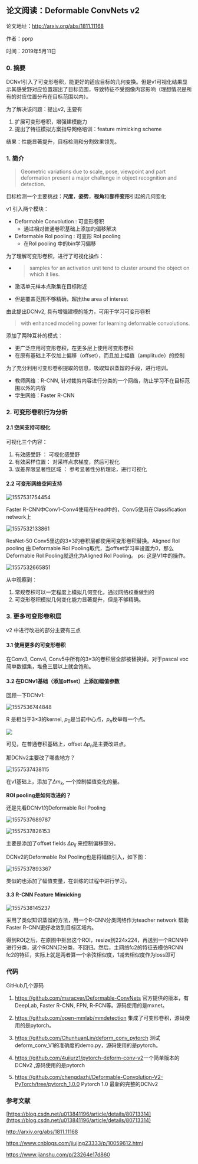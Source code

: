 ## 论文阅读：Deformable ConvNets v2

论文地址：http://arxiv.org/abs/1811.11168

作者：pprp

时间：2019年5月11日

### 0. 摘要

DCNv1引入了可变形卷积，能更好的适应目标的几何变换。但是v1可视化结果显示其感受野对应位置超出了目标范围，导致特征不受图像内容影响（理想情况是所有的对应位置分布在目标范围以内）。

为了解决该问题：提出v2, 主要有

1. 扩展可变形卷积，增强建模能力
2. 提出了特征模拟方案指导网络培训：feature mimicking scheme

结果：性能显著提升，目标检测和分割效果领先。

### 1. 简介

> Geometric variations due to scale, pose, viewpoint and part deformation present a major challenge in object recognition and detection. 

目标检测一个主要挑战：**尺度**，**姿势**，**视角**和**部件变形**引起的几何变化

v1 引入两个模块：

- Deformable Convolution : 可变形卷积
    - 通过相对普通卷积基础上添加的偏移解决
- Deformable RoI pooling : 可变形 RoI pooling
    - 在RoI pooling 中的bin学习偏移

为了理解可变形卷积，进行了可视化操作：

- > samples for an activation unit tend to cluster around the object on which it lies. 

- 激活单元样本点聚集在目标附近

- 但是覆盖范围不够精确，超出the area of interest

由此提出DCNv2, 具有增强建模的能力，可用于学习可变形卷积

> with enhanced modeling power for learning deformable convolutions.

添加了两种互补的模式：

- 更广泛应用可变形卷积，在更多层上使用可变形卷积
- 在原有基础上不仅加上偏移（offset），而且加上幅值（amplitude）的控制

为了充分利用可变形卷积提取的信息，吸取知识蒸馏的手段，进行培训。

- 教师网络：R-CNN, 针对裁剪内容进行分类的一个网络，防止学习不在目标范围以外的内容
- 学生网络：Faster R-CNN

### 2. 可变形卷积行为分析

#### 2.1 空间支持可视化

可视化三个内容：

1. 有效感受野 ： 可视化感受野
2. 有效采样位置： 对采样点求梯度，然后可视化
3. 误差界限显著性区域 ： 参考显著性分析理论，进行可视化

#### 2.2 可变形网络空间支持


![1557531754454](./1557531754454.png)

Faster R-CNN中Conv1-Conv4使用在Head中的，Conv5使用在Classification network上

![1557532133861](./1557532133861.png)

ResNet-50 Conv5里边的3$\times​$3的卷积层都使用可变形卷积替换。Aligned RoI pooling 由 Deformable RoI Pooling取代，当offset学习率设置为0，那么Deformable RoI Pooling就退化为Aligned RoI Pooling。 ps: 这是V1中的操作。

![1557532665851](./1557532665851.png)

从中观察到：

1. 常规卷积可以一定程度上模拟几何变化，通过网络权重做到的
2. 可变形卷积模拟几何变化能力显著提升，但是不够精确。

### 3. 更多可变形卷积层

v2 中进行改进的部分主要有三点

####  3.1 使用更多的可变形卷积

在Conv3, Conv4, Conv5中所有的3$\times​$3的卷积层全部被替换掉。对于pascal voc简单数据集，堆叠三层以上就会饱和。

####  3.2 在DCNv1基础（添加offset）上添加幅值参数

回顾一下DCNv1:

![1557536744848](./1557536744848.png)

R 是相当于3$\times$3的kernel, $p_0$是当前中心点，$p_n$枚举每一个点。

![](./2019511.png)

可见，在普通卷积基础上，offset $\Delta p_n​$是主要改进点。

那DCNv2主要改了哪些地方？

![1557537438115](./1557537438115.png)

在v1基础上，添加了$\Delta m_k$, 一个控制幅值变化的量。

**ROI pooling是如何改进的？**

还是先看DCNv1的Deformable RoI Pooling 

![1557537689787](./1557537689787.png)

![1557537826153](./1557537826153.png)

主要是添加了offset fields $\Delta p_{ij}$ 来控制偏移部分。

DCNv2的Deformable RoI Pooling也是将幅值引入，如下图：

![1557537893367](./1557537893367.png)

类似的也添加了幅值变量，在训练的过程中进行学习。

#### 3.3 **R-CNN Feature Mimicking**

![1557538145237](./1557538145237.png)

采用了类似知识蒸馏的方法，用一个R-CNN分类网络作为teacher network 帮助Faster R-CNN更好收敛到目标区域内。

得到ROI之后，在原图中抠出这个ROI，resize到224x224，再送到一个RCNN中进行分类，这个RCNN只分类，不回归。然后，主网络fc2的特征去模仿RCNN fc2的特征，实际上就是两者算一个余弦相似度，1减去相似度作为loss即可

### 代码

GitHub几个源码

1. [<https://github.com/msracver/Deformable-ConvNets>](<https://github.com/msracver/Deformable-ConvNets>) 官方提供的版本，有DeepLab, Faster R-CNN, FPN, R-FCN等。源码使用的是mxnet。

2. <https://github.com/open-mmlab/mmdetection> 集成了可变形卷积，源码使用的是pytorch。

3. <https://github.com/ChunhuanLin/deform_conv_pytorch> 测试deform_conv_V1的准确度的demo.py，源码使用的是pytorch。
4. <https://github.com/4uiiurz1/pytorch-deform-conv-v2>一个简单版本的DCNv2 ,源码使用的是pytorch
5. <https://github.com/chengdazhi/Deformable-Convolution-V2-PyTorch/tree/pytorch_1.0.0> Pytorch 1.0 最新的完整的DCNv2

### 参考文献

[https://blog.csdn.net/u013841196/article/details/80713314](https://blog.csdn.net/u013841196/article/details/80713314)

http://arxiv.org/abs/1811.11168

<https://www.cnblogs.com/jiujing23333/p/10059612.html>

<https://www.jianshu.com/p/23264e17d860>